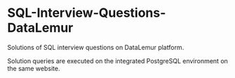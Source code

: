 # SQL-Interview-Questions-DataLemur
<p>Solutions of SQL interview questions on DataLemur platform.</p>
<p>Solution queries are executed on the integrated PostgreSQL environment on the same website.</p>
